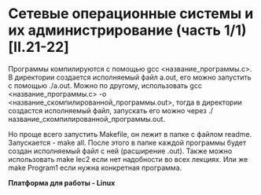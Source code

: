 # Сетевые операционные системы и их администрирование (часть 1/1) [II.21-22]

Программы компилируются с помощью gcc <название_программы.c>. В директории создается исполняемый файл a.out, его  можно запустить с помощью ./a.out.
Можно по другому, использовать gcc <название_программы.c> -o <название_скомпилированной_программы.out>, тогда в директории создастся исполняемый файл, запускать его можно через ./название_скомпилированной_программы.out.

Но проще всего запустить Makefile, он лежит в папке с файлом readme. Запускается - make all.
После этого в папке каждой программы будет создан исполняемый файл с ней (расширение .out).
Также можно использовать make lec2 если нет надобности во всех лекциях. Или же make Program1 если нужна конкретная программа.

**Платформа для работы - Linux**
